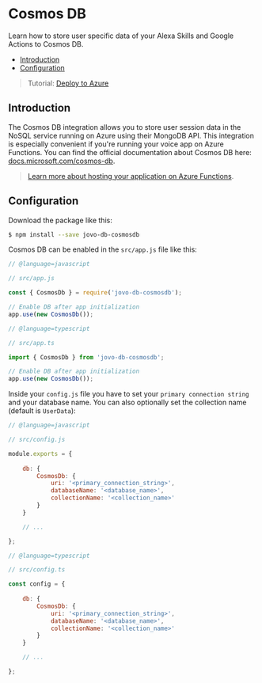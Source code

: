 # Cosmos DB

Learn how to store user specific data of your Alexa Skills and Google Actions to Cosmos DB.

* [Introduction](#introduction)
* [Configuration](#configuration)

> Tutorial: [Deploy to Azure](https://www.jovo.tech/tutorials/deploy-to-azure)

## Introduction

The Cosmos DB integration allows you to store user session data in the NoSQL service running on Azure using their MongoDB API. This integration is especially convenient if you're running your voice app on Azure Functions. You can find the official documentation about Cosmos DB here: [docs.microsoft.com/cosmos-db](https://docs.microsoft.com/en-us/azure/cosmos-db/).

> [Learn more about hosting your application on Azure Functions](../../configuration/hosting/azure-functions.md '../hosting/azure-functions').

## Configuration

Download the package like this:

```sh
$ npm install --save jovo-db-cosmosdb
```

Cosmos DB can be enabled in the `src/app.js` file like this:

```javascript
// @language=javascript

// src/app.js

const { CosmosDb } = require('jovo-db-cosmosdb');

// Enable DB after app initialization
app.use(new CosmosDb());

// @language=typescript

// src/app.ts

import { CosmosDb } from 'jovo-db-cosmosdb';

// Enable DB after app initialization
app.use(new CosmosDb());
```

Inside your `config.js` file you have to set your `primary connection string` and your database name. You can also optionally set the collection name (default is `UserData`):

```javascript
// @language=javascript

// src/config.js

module.exports = {
    
    db: {
        CosmosDb: {
            uri: '<primary_connection_string>',
            databaseName: '<database_name>',
            collectionName: '<collection_name>'
        }
    }

    // ...

};

// @language=typescript

// src/config.ts

const config = {
    
    db: {
        CosmosDb: {
            uri: '<primary_connection_string>',
            databaseName: '<database_name>',
            collectionName: '<collection_name>'
        }
    }

    // ...

};
```


<!--[metadata]: {"description": "Learn how to store user specific data of your Alexa Skills and Google Actions to Azure Cosmos DB.",
"route": "databases/cosmosdb" }-->
